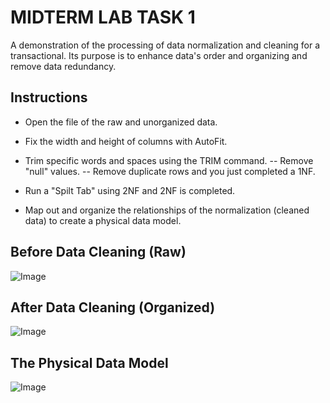 # MIDTERM LAB TASK 1
A demonstration of the processing of data normalization and cleaning for a transactional. Its purpose is to enhance data's order and organizing and remove data redundancy.

## Instructions

- Open the file of the raw and unorganized data.
- Fix the width and height of columns with AutoFit.
- Trim specific words and spaces using the TRIM command.
-- Remove "null" values.
-- Remove duplicate rows and you just completed a 1NF.


- Run a "Spilt Tab" using 2NF and 2NF is completed.


- Map out and organize the relationships of the normalization (cleaned data) to create a physical data model.

 
## Before Data Cleaning (Raw)
![Image](https://github.com/user-attachments/assets/1f0186ca-c380-498e-afb5-4e324052798b)

## After Data Cleaning (Organized)
![Image](https://github.com/user-attachments/assets/b0549751-e216-469c-a366-69ace4d1cc60)

## The Physical Data Model
![Image](https://github.com/user-attachments/assets/b7660b1c-5ec6-4a2d-b992-2282ae1abf76)
